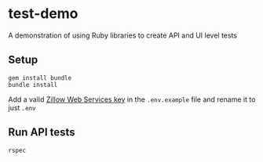 # test-demo

A demonstration of using Ruby libraries to create API and UI level tests

## Setup

```
gem install bundle
bundle install
```

Add a valid [Zillow Web Services key](https://www.zillow.com/howto/api/APIOverview.htm) in the `.env.example` file and rename it to just `.env`

## Run API tests
```
rspec
```